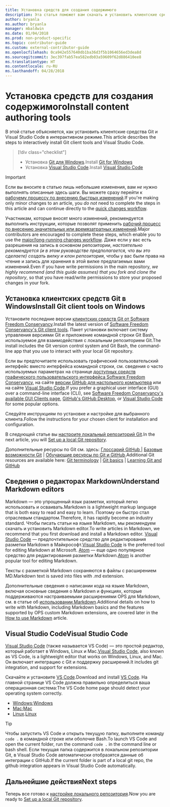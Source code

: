 ```yaml
---
title: Установка средств для создания содержимого
description: Эта статья поможет вам скачать и установить клиентские средства, необходимые для редактирования файлов Markdown и работы с Git.
author: bryanla
ms.author: bryanla
manager: mbaldwin
ms.date: 01/04/2018
ms.prod: non-product-specific
ms.topic: contributor-guide
ms.custom: external-contributor-guide
ms.openlocfilehash: 0ca942e557640db1ba36d3f5b1064656ed3dea8d
ms.sourcegitcommit: 3ec397fab57ea582edb03a59609f62d886410ee8
ms.translationtype: HT
ms.contentlocale: ru-RU
ms.lasthandoff: 04/28/2018
---
```

# <a name="install-content-authoring-tools"></a><span data-ttu-id="a8c3e-103">Установка средств для создания содержимого</span><span class="sxs-lookup"><span data-stu-id="a8c3e-103">Install content authoring tools</span></span>

<span data-ttu-id="a8c3e-104">В этой статье объясняется, как установить клиентские средства Git и Visual Studio Code в интерактивном режиме.</span><span class="sxs-lookup"><span data-stu-id="a8c3e-104">This article describes the steps to interactively install Git client tools and Visual Studio Code.</span></span>
> [!div class="checklist"]
> * <span data-ttu-id="a8c3e-105">Установка [Git для Windows](https://git-scm.com/download/win).</span><span class="sxs-lookup"><span data-stu-id="a8c3e-105">Install [Git for Windows](https://git-scm.com/download/win)</span></span>
> * <span data-ttu-id="a8c3e-106">Установка [Visual Studio Code](https://code.visualstudio.com/).</span><span class="sxs-lookup"><span data-stu-id="a8c3e-106">Install [Visual Studio Code](https://code.visualstudio.com/)</span></span>

>[!IMPORTANT]
> <span data-ttu-id="a8c3e-107">Если вы вносите в статью лишь небольшие изменения, вам *не* нужно выполнять описанные здесь шаги. Вы можете сразу перейти к [рабочему процессу по внесению быстрых изменений](index.md#quick-edits-to-existing-documents).</span><span class="sxs-lookup"><span data-stu-id="a8c3e-107">If you're making only minor changes to an article, you *do not* need to complete the steps in this article and can continue directly to the [quick changes workflow](index.md#quick-edits-to-existing-documents).</span></span>
>
> <span data-ttu-id="a8c3e-108">Участникам, которые вносят много изменений, рекомендуется выполнить инструкции, которые позволят применить [рабочий процесс по внесению значительных или времязатратных изменений](how-to-write-workflows-major.md).</span><span class="sxs-lookup"><span data-stu-id="a8c3e-108">Major contributors are encouraged to complete these steps, which enable you to use the [major/long-running changes workflow](how-to-write-workflows-major.md).</span></span> <span data-ttu-id="a8c3e-109">Даже если у вас есть разрешения на запись в основном репозитории, *настоятельно рекомендуется (и в этом руководстве предполагается, что вы это сделаете) создать вилку и клон репозитория*, чтобы у вас были права на чтение и запись для хранения в этой вилке предлагаемых вами изменений.</span><span class="sxs-lookup"><span data-stu-id="a8c3e-109">Even if you have write permissions in the main repository, *we highly recommend (and this guide assumes) that you fork and clone the repository*, so that you have read/write permissions to store your proposed changes in your fork.</span></span>

## <a name="install-git-client-tools-on-windows"></a><span data-ttu-id="a8c3e-110">Установка клиентских средств Git в Windows</span><span class="sxs-lookup"><span data-stu-id="a8c3e-110">Install Git client tools on Windows</span></span>

 <span data-ttu-id="a8c3e-111">Установите последние версии [клиентских средств Git от Software Freedom Conservancy](https://git-scm.com/download/).</span><span class="sxs-lookup"><span data-stu-id="a8c3e-111">Install the latest version of [Software Freedom Conservancy's Git client tools](https://git-scm.com/download/).</span></span> <span data-ttu-id="a8c3e-112">Пакет установки включает систему управления версиями Git и приложение командной строки Git Bash, используемое для взаимодействия с локальным репозиторием Git.</span><span class="sxs-lookup"><span data-stu-id="a8c3e-112">The install includes the Git version control system and Git Bash, the command-line app that you use to interact with your local Git repository.</span></span>

<span data-ttu-id="a8c3e-113">Если вы предпочитаете использовать графический пользовательский интерфейс вместо интерфейса командной строки, см. сведения о часто используемых параметрах на странице [доступных средств графического пользовательского интерфейса Software Freedom Conservancy](https://git-scm.com/downloads/guis), на сайте [версии GitHub для настольного компьютера](https://desktop.github.com/) или на сайте [Visual Studio Code](https://www.visualstudio.com/products/code-vs.aspx).</span><span class="sxs-lookup"><span data-stu-id="a8c3e-113">If you prefer a graphical user interface (GUI) over a command-line interface (CLI), see [Software Freedom Conservancy's available GUI Clients page](https://git-scm.com/downloads/guis), [GitHub's GitHub Desktop](https://desktop.github.com/), or [Visual Studio Code](https://www.visualstudio.com/products/code-vs.aspx) for some popular options.</span></span>

<span data-ttu-id="a8c3e-114">Следуйте инструкциям по установке и настройке для выбранного клиента.</span><span class="sxs-lookup"><span data-stu-id="a8c3e-114">Follow the instructions for your chosen client for installation and configuration.</span></span>

<span data-ttu-id="a8c3e-115">В следующей статье вы [настроите локальный репозиторий Git](get-started-setup-local.md).</span><span class="sxs-lookup"><span data-stu-id="a8c3e-115">In the next article, you will [Set up a local Git repository](get-started-setup-local.md).</span></span>

   <span data-ttu-id="a8c3e-116">Дополнительные ресурсы по Git см. здесь: [Глоссарий GitHub ](https://help.github.com/articles/github-glossary) | [Базовые возможности Git](https://git-scm.com/book/en/v2/Getting-Started-Git-Basics) | [Обучающие ресурсы по Git и GitHub](https://help.github.com/articles/good-resources-for-learning-git-and-github/).</span><span class="sxs-lookup"><span data-stu-id="a8c3e-116">Additional Git resources are available here: [Git terminology](https://help.github.com/articles/github-glossary) | [Git basics](https://git-scm.com/book/en/v2/Getting-Started-Git-Basics) | [Learning Git and GitHub](https://help.github.com/articles/good-resources-for-learning-git-and-github/)</span></span>

## <a name="understand-markdown-editors"></a><span data-ttu-id="a8c3e-117">Сведения о редакторах Markdown</span><span class="sxs-lookup"><span data-stu-id="a8c3e-117">Understand Markdown editors</span></span>

<span data-ttu-id="a8c3e-118">Markdown — это упрощенный язык разметки, который легко использовать и осваивать.</span><span class="sxs-lookup"><span data-stu-id="a8c3e-118">Markdown is a lightweight markup language that is both easy to read and easy to learn.</span></span> <span data-ttu-id="a8c3e-119">Поэтому он быстро стал отраслевым стандартом.</span><span class="sxs-lookup"><span data-stu-id="a8c3e-119">Therefore, it has rapidly become an industry standard.</span></span> <span data-ttu-id="a8c3e-120">Чтобы писать статьи на языке Markdown, мы рекомендуем скачать и установить Markdown editor.</span><span class="sxs-lookup"><span data-stu-id="a8c3e-120">To write articles in Markdown, we recommend that you first download and install a Markdown editor.</span></span>  <span data-ttu-id="a8c3e-121">[Visual Studio Code](https://code.visualstudio.com/) — предпочтительное средство для редактирования разметки Markdown в Майкрософт.</span><span class="sxs-lookup"><span data-stu-id="a8c3e-121">[Visual Studio Code](https://code.visualstudio.com/) is the preferred tool for editing Markdown at Microsoft.</span></span> <span data-ttu-id="a8c3e-122">[Atom](https://atom.io) — еще одно популярное средство для редактирования разметки Markdown.</span><span class="sxs-lookup"><span data-stu-id="a8c3e-122">[Atom](https://atom.io) is another popular tool for editing Markdown.</span></span>

<span data-ttu-id="a8c3e-123">Тексты с разметкой Markdown сохраняются в файлы с расширением MD.</span><span class="sxs-lookup"><span data-stu-id="a8c3e-123">Markdown text is saved into files with .md extension.</span></span>

<span data-ttu-id="a8c3e-124">Дополнительные сведения о написании кода на языке Markdown, включая основные сведения о Markdown и функциях, которые поддерживаются настраиваемыми расширениями OPS для Markdown, см. в статье об [использовании Markdown](how-to-write-use-markdown.md).</span><span class="sxs-lookup"><span data-stu-id="a8c3e-124">Additional details on how to write with Markdown, including Markdown basics and the features supported by OPS custom Markdown extensions, are covered later in the [How to use Markdown](how-to-write-use-markdown.md) article.</span></span>

## <a name="visual-studio-code"></a><span data-ttu-id="a8c3e-125">Visual Studio Code</span><span class="sxs-lookup"><span data-stu-id="a8c3e-125">Visual Studio Code</span></span>

<span data-ttu-id="a8c3e-126">[Visual Studio Code](https://code.visualstudio.com/) (также называется VS Code) — это простой редактор, который работает в Windows, Linux и Mac.</span><span class="sxs-lookup"><span data-stu-id="a8c3e-126">[Visual Studio Code](https://code.visualstudio.com/), also known as VS Code, is a lightweight editor that works on Windows, Linux, and Mac.</span></span> <span data-ttu-id="a8c3e-127">Он включает интеграцию с Git и поддержку расширений.</span><span class="sxs-lookup"><span data-stu-id="a8c3e-127">It includes git integration, and support for extensions.</span></span>

<span data-ttu-id="a8c3e-128">Скачайте и установите [VS Code](https://code.visualstudio.com/).</span><span class="sxs-lookup"><span data-stu-id="a8c3e-128">Download and install [VS Code](https://code.visualstudio.com/).</span></span> <span data-ttu-id="a8c3e-129">На главной странице VS Code должна правильно определиться ваша операционная система:</span><span class="sxs-lookup"><span data-stu-id="a8c3e-129">The VS Code home page should detect your operating system correctly.</span></span>

- <span data-ttu-id="a8c3e-130">[Windows](https://code.visualstudio.com/docs/setup/windows);</span><span class="sxs-lookup"><span data-stu-id="a8c3e-130">[Windows](https://code.visualstudio.com/docs/setup/windows)</span></span>
- <span data-ttu-id="a8c3e-131">[Mac](https://code.visualstudio.com/docs/setup/mac);</span><span class="sxs-lookup"><span data-stu-id="a8c3e-131">[Mac](https://code.visualstudio.com/docs/setup/mac)</span></span>
- <span data-ttu-id="a8c3e-132">[Linux](https://code.visualstudio.com/docs/setup/linux).</span><span class="sxs-lookup"><span data-stu-id="a8c3e-132">[Linux](https://code.visualstudio.com/docs/setup/linux)</span></span>

> [!TIP]
> <span data-ttu-id="a8c3e-133">Чтобы запустить VS Code и открыть текущую папку, выполните команду `code .` в командной строке или оболочке Bash.</span><span class="sxs-lookup"><span data-stu-id="a8c3e-133">To launch VS Code and open the current folder, run the command `code .` in the command line or bash shell.</span></span> <span data-ttu-id="a8c3e-134">Если текущая папка содержится в локальном репозитории Git, в Visual Studio Code автоматически отобразятся данные об интеграции с GitHub.</span><span class="sxs-lookup"><span data-stu-id="a8c3e-134">If the current folder is part of a local git repo, the github integration appears in Visual Studio Code automatically.</span></span>

## <a name="next-steps"></a><span data-ttu-id="a8c3e-135">Дальнейшие действия</span><span class="sxs-lookup"><span data-stu-id="a8c3e-135">Next steps</span></span>

<span data-ttu-id="a8c3e-136">Теперь все готово к [настройке локального репозитория](get-started-setup-local.md).</span><span class="sxs-lookup"><span data-stu-id="a8c3e-136">Now you are ready to [Set up a local Git repository](get-started-setup-local.md).</span></span>
